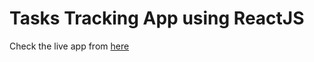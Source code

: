 # Tasks Tracking App using ReactJS

Check the live app from [here](https://annsaid.github.io/tasks-reactjs-app/)

